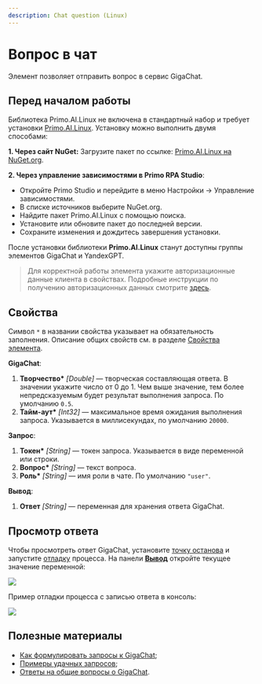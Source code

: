 ```yaml
---
description: Chat question (Linux)
---
```


# Вопрос в чат

Элемент позволяет отправить вопрос в сервис GigaChat.

## Перед началом работы

Библиотека Primo.AI.Linux не включена в стандартный набор и требует установки [Primo.AI.Linux](https://www.nuget.org/packages/Primo.AI.Linux). 
Установку можно выполнить двумя способами:

**1. Через сайт NuGet:**
   Загрузите пакет по ссылке: [Primo.AI.Linux на NuGet.org](https://www.nuget.org/packages/Primo.AI.Linux).

**2. Через управление зависимостями в Primo RPA Studio**:

   - Откройте Primo Studio и перейдите в меню Настройки → Управление зависимостями.
   - В списке источников выберите NuGet.org.
   - Найдите пакет Primo.AI.Linux с помощью поиска.
   - Установите или обновите пакет до последней версии.
   - Сохраните изменения и дождитесь завершения установки.

После установки библиотеки **Primo.AI.Linux** станут доступны группы элементов GigaChat и YandexGPT.


> Для корректной работы элемента укажите авторизационные данные клиента в свойствах. Подробные инструкции по получению авторизационных данных смотрите [здесь](https://docs.primo-rpa.ru/primo-rpa/primo-studio/settings/ai#gigachat).

## Свойства
Символ `*` в названии свойства указывает на обязательность заполнения. Описание общих свойств см. в разделе [Свойства элемента](https://docs.primo-rpa.ru/primo-rpa/primo-studio/process/elements#svoistva-elementa).

**GigaChat**:

1. **Творчество\*** *[Double]* — творческая составляющая ответа. В значении укажите число от 0 до 1. Чем выше значение, тем более непредсказуемым будет результат выполнения запроса. По умолчанию `0.5`.
1. **Тайм-аут\*** *[Int32]* — максимальное время ожидания выполнения запроса. Указывается в миллисекундах, по умолчанию `20000`.

**Запрос**:

1. **Токен\*** *[String]* — токен запроса. Указывается в виде переменной или строки.
1. **Вопрос\*** *[String]* — текст вопроса.
1. **Роль\*** *[String]* — имя роли в чате. По умолчанию `"user"`.

**Вывод**:
1. **Ответ** *[String]* — переменная для хранения ответа GigaChat. 


## Просмотр ответа

Чтобы просмотреть ответ GigaChat, установите [точку останова](https://docs.primo-rpa.ru/primo-rpa/primo-studio/process/debug#tochka-ostanova) и запустите [отладку](https://docs.primo-rpa.ru/primo-rpa/primo-studio/process/debug) процесса. На панели [**Вывод**](https://docs.primo-rpa.ru/primo-rpa/primo-studio/process/debug#panel-vyvod) откройте текущее значение переменной:

![](<../../../../.gitbook/assets1/сбер переменная ответа.png>)

Пример отладки процесса с записью ответа в консоль:

![](<../../../../.gitbook/assets1/сбер отладка.png>)

## Полезные материалы

* [Как формулировать запросы к GigaChat](https://developers.sber.ru/help/gigachat/prompt-guide);
* [Примеры удачных запросов](https://developers.sber.ru/help/gigachat/prompt-examples);
* [Ответы на общие вопросы о GigaChat](https://developers.sber.ru/help/gigachat/faq).
